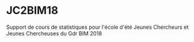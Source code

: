 # JC2BIM18
Support de cours de statistiques pour l'école d'été Jeunes Chercheurs et Jeunes Chercheuses du Gdr BIM 2018
